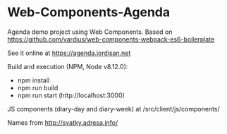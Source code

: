 # Web-Components-Agenda
Agenda demo project using Web Components. Based on https://github.com/vardius/web-components-webpack-es6-boilerplate

See it online at https://agenda.jordisan.net

Build and execution (NPM, Node v8.12.0):
* npm install
* npm run build
* npm run start (http://localhost:3000)

JS components (diary-day and diary-week) at /src/client/js/components/

Names from http://svatky.adresa.info/